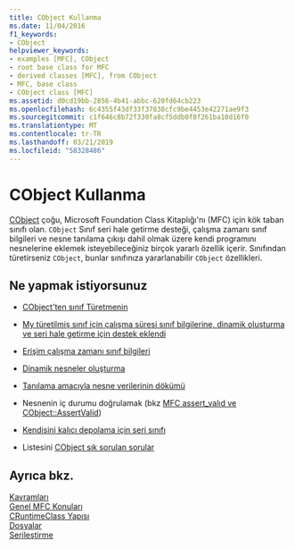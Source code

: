 ```yaml
---
title: CObject Kullanma
ms.date: 11/04/2016
f1_keywords:
- CObject
helpviewer_keywords:
- examples [MFC], CObject
- root base class for MFC
- derived classes [MFC], from CObject
- MFC, base class
- CObject class [MFC]
ms.assetid: d0cd19bb-2856-4b41-abbc-620fd64cb223
ms.openlocfilehash: 6c4355f43df33f37838cfc9be4453e42271ae9f3
ms.sourcegitcommit: c1f646c8b72f330fa8cf5ddb0f8f261ba10d16f0
ms.translationtype: MT
ms.contentlocale: tr-TR
ms.lasthandoff: 03/21/2019
ms.locfileid: "58328486"
---
```

# <a name="using-cobject"></a>CObject Kullanma

[CObject](../mfc/reference/cobject-class.md) çoğu, Microsoft Foundation Class Kitaplığı'nı (MFC) için kök taban sınıfı olan. `CObject` Sınıf seri hale getirme desteği, çalışma zamanı sınıf bilgileri ve nesne tanılama çıkışı dahil olmak üzere kendi programını nesnelerine eklemek isteyebileceğiniz birçok yararlı özellik içerir. Sınıfından türetirseniz `CObject`, bunlar sınıfınıza yararlanabilir `CObject` özellikleri.

## <a name="what-do-you-want-to-do"></a>Ne yapmak istiyorsunuz

- [CObject'ten sınıf Türetmenin](../mfc/deriving-a-class-from-cobject.md)

- [My türetilmiş sınıf için çalışma süresi sınıf bilgilerine, dinamik oluşturma ve seri hale getirme için destek eklendi](../mfc/specifying-levels-of-functionality.md)

- [Erişim çalışma zamanı sınıf bilgileri](../mfc/accessing-run-time-class-information.md)

- [Dinamik nesneler oluşturma](../mfc/dynamic-object-creation.md)

- [Tanılama amacıyla nesne verilerinin dökümü](/previous-versions/visualstudio/visual-studio-2010/sc15kz85(v=vs.100))

- Nesnenin iç durumu doğrulamak (bkz [MFC assert_valıd ve CObject::AssertValid](reference/diagnostic-services.md#assert_valid))

- [Kendisini kalıcı depolama için seri sınıfı](../mfc/serialization-in-mfc.md)

- Listesini [CObject sık sorulan sorular](../mfc/cobject-class-frequently-asked-questions.md)

## <a name="see-also"></a>Ayrıca bkz.

[Kavramları](../mfc/mfc-concepts.md)<br/>
[Genel MFC Konuları](../mfc/general-mfc-topics.md)<br/>
[CRuntimeClass Yapısı](../mfc/reference/cruntimeclass-structure.md)<br/>
[Dosyalar](../mfc/files-in-mfc.md)<br/>
[Serileştirme](../mfc/serialization-in-mfc.md)
